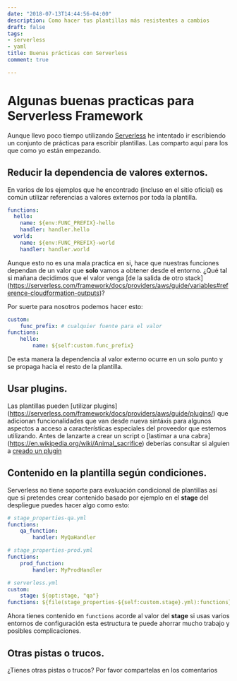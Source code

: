 ```yaml
---
date: "2018-07-13T14:44:56-04:00"
description: Como hacer tus plantillas más resistentes a cambios
draft: false
tags:
- serverless
- yaml
title: Buenas prácticas con Serverless
comment: true

---
```


# Algunas buenas practicas para Serverless Framework

Aunque llevo poco tiempo utilizando [Serverless](http://serverless.com ) he
intentado ir escribiendo un conjunto de prácticas para escribir plantillas.
Las comparto aquí para los que como yo están empezando.

## Reducir la dependencia de valores externos.

En varios de los ejemplos que he encontrado (incluso en el sitio oficial) es
común utilizar referencias a valores externos por toda la plantilla.

```yaml
functions:
  hello:
    name: ${env:FUNC_PREFIX}-hello
    handler: handler.hello
  world:
    name: ${env:FUNC_PREFIX}-world
    handler: handler.world
```

Aunque esto no es una mala practica en si, hace que nuestras funciones dependan
de un valor que **solo** vamos a obtener desde el entorno. ¿Qué tal si mañana
decidimos que el valor venga [de la salida de otro stack]
(https://serverless.com/framework/docs/providers/aws/guide/variables#reference-cloudformation-outputs)?

Por suerte para nosotros podemos hacer esto:

```yaml
custom:
    func_prefix: # cualquier fuente para el valor
functions:
    hello:
        name: ${self:custom.func_prefix}
```

De esta manera la dependencia al valor externo ocurre en un solo punto y se
propaga hacia el resto de la plantilla.

## Usar plugins.

Las plantillas pueden [utilizar plugins]
(https://serverless.com/framework/docs/providers/aws/guide/plugins/) que
adicionan funcionalidades que van desde nueva sintáxis para algunos aspectos a
acceso a características especiales del proveedor que estemos utilizando. Antes
de lanzarte a crear un script o [lastimar a una cabra]
(https://en.wikipedia.org/wiki/Animal_sacrifice) deberías consultar si alguien a
[creado un plugin](https://www.npmjs.com/search?q=serverless)

## Contenido en la plantilla según condiciones.

Serverless no tiene soporte para evaluación condicional de plantillas así que si
pretendes crear contenido basado por ejemplo en el **stage** del despliegue
puedes hacer algo como esto:

```yml
# stage_properties-qa.yml
functions:
    qa_function:
        handler: MyQaHandler
```

```yml
# stage_properties-prod.yml
functions:
    prod_function:
        handler: MyProdHandler
```

```yml
# serverless.yml
custom:
    stage: ${opt:stage, "qa"}
functions: ${file(stage_properties-${self:custom.stage}.yml):functions}
```

Ahora tienes contenido en `functions` acorde al valor del **stage** si usas
varios entornos de configuración esta estructura te puede ahorrar mucho trabajo
y posibles complicaciones.

## Otras pistas o trucos.

¿Tienes otras pistas o trucos? Por favor compartelas en los comentarios
